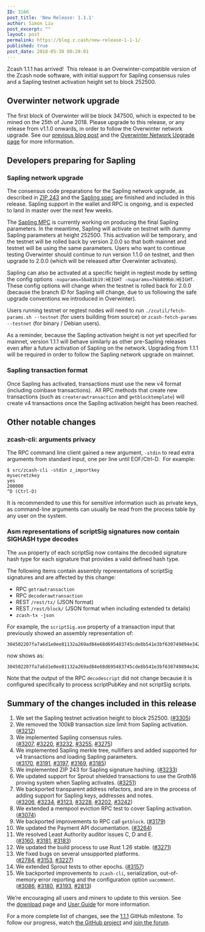 ```yaml
---
ID: 3166
post_title: 'New Release: 1.1.1'
author: Simon Liu
post_excerpt: ""
layout: post
permalink: https://blog.z.cash/new-release-1-1-1/
published: true
post_date: 2018-05-30 00:28:01
---
```

Zcash 1.1.1 has arrived!  This release is an Overwinter-compatible version of the Zcash node software, with initial support for Sapling consensus rules and a Sapling testnet activation height set to block 252500.
<h2>Overwinter network upgrade</h2>
The first block of Overwinter will be block 347500, which is expected to be mined on the 25th of June 2018. Please upgrade to this release, or any release from v1.1.0 onwards, in order to follow the Overwinter network upgrade. See our <a href="https://blog.z.cash/overwinter/" rel="nofollow">previous blog post</a> and the <a href="https://z.cash/upgrade/overwinter.html" rel="nofollow">Overwinter Network Upgrade page</a> for more information.
<h2>Developers preparing for Sapling</h2>
<h3>Sapling network upgrade</h3>
The consensus code preparations for the Sapling network upgrade, as described in <a href="https://github.com/zcash/zips/blob/master/zip-0243.rst">ZIP 243</a> and the <a href="https://github.com/zcash/zips/blob/master/protocol/sapling.pdf">Sapling spec</a> are finished and included in this release. Sapling support in the wallet and RPC is ongoing, and is expected to land in master over the next few weeks.

The <a href="https://blog.z.cash/announcing-the-sapling-mpc/" rel="nofollow">Sapling MPC</a> is currently working on producing the final Sapling parameters. In the meantime, Sapling will activate on testnet with dummy Sapling parameters at height 252500. This activation will be temporary, and the testnet will be rolled back by version 2.0.0 so that both mainnet and testnet will be using the same parameters. Users who want to continue testing Overwinter should continue to run version 1.1.0 on testnet, and then upgrade to 2.0.0 (which will be released after Overwinter activates).
<p style="text-align: left;">Sapling can also be activated at a specific height in regtest mode by setting the config options <code>-nuparams=5ba81b19:HEIGHT -nuparams=76b809bb:HEIGHT</code>. These config options will change when the testnet is rolled back for 2.0.0 (because the branch ID for Sapling will change, due to us following the safe upgrade conventions we introduced in Overwinter).</p>
<p style="text-align: left;">Users running testnet or regtest nodes will need to run <code>./zcutil/fetch-params.sh --testnet</code> (for users building from source) or <code>zcash-fetch-params --testnet</code> (for binary / Debian users).</p>
<p style="text-align: left;">As a reminder, because the Sapling activation height is not yet specified for mainnet, version 1.1.1 will behave similarly as other pre-Sapling releases even after a future activation of Sapling on the network. Upgrading from 1.1.1 will be required in order to follow the Sapling network upgrade on mainnet.</p>

<h3>Sapling transaction format</h3>
Once Sapling has activated, transactions must use the new v4 format (including coinbase transactions).  All RPC methods that create new transactions (such as <code>createrawtransaction</code> and <code>getblocktemplate</code>) will create v4 transactions once the Sapling activation height has been reached.
<h2>Other notable changes</h2>
<h3>zcash-cli: arguments privacy</h3>
The RPC command line client gained a new argument, <code>-stdin</code> to read extra arguments from standard input, one per line until EOF/Ctrl-D.  For example:
<pre><code>$ src/zcash-cli -stdin z_importkey
mysecretzkey
yes
200000
^D (Ctrl-D)
</code></pre>
It is recommended to use this for sensitive information such as private keys, as command-line arguments can usually be read from the process table by any user on the system.
<h3>Asm representations of scriptSig signatures now contain SIGHASH type decodes</h3>
The <code>asm</code> property of each scriptSig now contains the decoded signature hash
type for each signature that provides a valid defined hash type.

The following items contain assembly representations of scriptSig signatures
and are affected by this change:
<ul>
 	<li>RPC <code>getrawtransaction</code></li>
 	<li>RPC <code>decoderawtransaction</code></li>
 	<li>REST <code>/rest/tx/</code> (JSON format)</li>
 	<li>REST <code>/rest/block/</code> (JSON format when including extended tx details)</li>
 	<li><code>zcash-tx -json</code></li>
</ul>
For example, the <code>scriptSig.asm</code> property of a transaction input that
previously showed an assembly representation of:
<pre><code>304502207fa7a6d1e0ee81132a269ad84e68d695483745cde8b541e3bf630749894e342a022100c1f7ab20e13e22fb95281a870f3dcf38d782e53023ee313d741ad0cfbc0c509001
</code></pre>
now shows as:
<pre><code>304502207fa7a6d1e0ee81132a269ad84e68d695483745cde8b541e3bf630749894e342a022100c1f7ab20e13e22fb95281a870f3dcf38d782e53023ee313d741ad0cfbc0c5090[ALL]
</code></pre>
Note that the output of the RPC <code>decodescript</code> did not change because it is
configured specifically to process scriptPubKey and not scriptSig scripts.
<h2>Summary of the changes included in this release</h2>
<ol>
 	<li>We set the Sapling testnet activation height to block 252500. (<a class="issue-link js-issue-link" href="https://github.com/zcash/zcash/pull/3305">#3305</a>)</li>
 	<li>We removed the 100kB transaction size limit from Sapling activation. (<a class="issue-link js-issue-link" href="https://github.com/zcash/zcash/pull/3212">#3212</a>)</li>
 	<li>We implemented Sapling consensus rules. (<a class="issue-link js-issue-link" href="https://github.com/zcash/zcash/issues/3207">#3207</a>, <a class="issue-link js-issue-link" href="https://github.com/zcash/zcash/pull/3220">#3220</a>, <a class="issue-link js-issue-link" href="https://github.com/zcash/zcash/pull/3232">#3232</a>, <a class="issue-link js-issue-link" href="https://github.com/zcash/zcash/pull/3255">#3255</a>, <a class="issue-link js-issue-link" href="https://github.com/zcash/zcash/pull/3275">#3275</a>)</li>
 	<li>We implemented Sapling merkle tree, nullifiers and added supported for v4 transactions and loading Sapling parameters. (<a class="issue-link js-issue-link" href="https://github.com/zcash/zcash/pull/3170">#3170</a>, <a class="issue-link js-issue-link" href="https://github.com/zcash/zcash/pull/3191">#3191</a>, <a class="issue-link js-issue-link" href="https://github.com/zcash/zcash/pull/3197">#3197</a>, <a class="issue-link js-issue-link" href="https://github.com/zcash/zcash/pull/3169">#3169</a>, <a class="issue-link js-issue-link" href="https://github.com/zcash/zcash/pull/3185">#3185</a>)</li>
 	<li>We implemented ZIP 243 for Sapling signature hashing. (<a class="issue-link js-issue-link" href="https://github.com/zcash/zcash/pull/3233">#3233</a>)</li>
 	<li>We updated support for Sprout shielded transactions to use the Groth16 proving system when Sapling activates. (<a class="issue-link js-issue-link" href="https://github.com/zcash/zcash/pull/3251">#3251</a>)</li>
 	<li>We backported transparent address refactors, and are in the process of adding support for Sapling keys, addresses and notes. (<a class="issue-link js-issue-link" href="https://github.com/zcash/zcash/pull/3206">#3206</a>, <a class="issue-link js-issue-link" href="https://github.com/zcash/zcash/pull/3234">#3234</a>, <a class="issue-link js-issue-link" href="https://github.com/zcash/zcash/issues/3123">#3123</a>, <a class="issue-link js-issue-link" href="https://github.com/zcash/zcash/pull/3228">#3228</a>, <a class="issue-link js-issue-link" href="https://github.com/zcash/zcash/pull/3202">#3202</a>, <a class="issue-link js-issue-link" href="https://github.com/zcash/zcash/pull/3242">#3242</a>)</li>
 	<li>We extended a mempool eviction RPC test to cover Sapling activation. (<a class="issue-link js-issue-link" href="https://github.com/zcash/zcash/pull/3074">#3074</a>)</li>
 	<li>We backported improvements to RPC call <code>getblock</code>. (<a class="issue-link js-issue-link" href="https://github.com/zcash/zcash/pull/3179">#3179</a>)</li>
 	<li>We updated the Payment API documentation. (<a class="issue-link js-issue-link" href="https://github.com/zcash/zcash/pull/3264">#3264</a>)</li>
 	<li>We resolved Least Authority auditor issues C, D and E. (<a class="issue-link js-issue-link" href="https://github.com/zcash/zcash/pull/3160">#3160</a>, <a class="issue-link js-issue-link" href="https://github.com/zcash/zcash/pull/3181">#3181</a>, <a class="issue-link js-issue-link" href="https://github.com/zcash/zcash/pull/3183">#3183</a>)</li>
 	<li>We updated the build process to use Rust 1.26 stable. (<a class="issue-link js-issue-link" href="https://github.com/zcash/zcash/pull/3271">#3271</a>)</li>
 	<li>We fixed bugs on several unsupported platforms. (<a class="issue-link js-issue-link" href="https://github.com/zcash/zcash/pull/2784">#2784</a>, <a class="issue-link js-issue-link" href="https://github.com/zcash/zcash/pull/3153">#3153</a>, <a class="issue-link js-issue-link" href="https://github.com/zcash/zcash/pull/3227">#3227</a>)</li>
 	<li>We extended Sprout tests to other epochs. (<a class="issue-link js-issue-link" href="https://github.com/zcash/zcash/pull/3157">#3157</a>)</li>
 	<li>We backported improvements to <code>zcash-cli</code>, serialization, out-of-memory error reporting and the configuration option <code>uacomment</code>. (<a class="issue-link js-issue-link" href="https://github.com/zcash/zcash/pull/3086">#3086</a>, <a class="issue-link js-issue-link" href="https://github.com/zcash/zcash/pull/3180">#3180</a>, <a class="issue-link js-issue-link" href="https://github.com/zcash/zcash/pull/3193">#3193</a>, <a class="issue-link js-issue-link" href="https://github.com/zcash/zcash/pull/2813">#2813</a>)</li>
</ol>
We’re encouraging all users and miners to update to this version. See the <a class="reference external" href="https://z.cash/download.html">download</a> page and <a class="reference external" href="https://github.com/zcash/zcash/wiki/1.0-User-Guide">User Guide</a> for more information.

For a more complete list of changes, see the <a href="https://github.com/zcash/zcash/milestone/71?closed=1">1.1.1</a> GitHub milestone. To follow our progress, watch <a class="reference external" href="https://github.com/zcash/zcash/milestones">the GitHub project</a> and <a class="reference external" href="https://forum.z.cash/">join the forum</a>.